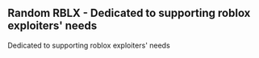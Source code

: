 **Random RBLX - Dedicated to supporting roblox exploiters' needs**
-------------------------------------------------------------------
Dedicated to supporting roblox exploiters' needs
